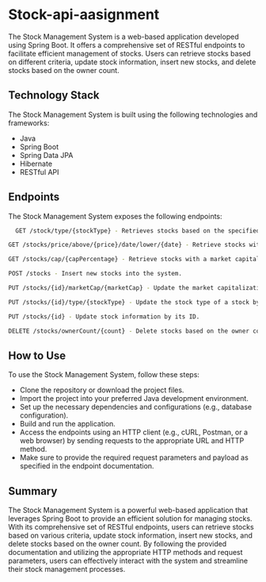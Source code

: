 # Stock-api-aasignment
The Stock Management System is a web-based application developed using Spring Boot. It offers a comprehensive set of RESTful endpoints to facilitate efficient management of stocks. Users can retrieve stocks based on different criteria, update stock information, insert new stocks, and delete stocks based on the owner count.

## Technology Stack
The Stock Management System is built using the following technologies and frameworks:
- Java
- Spring Boot
- Spring Data JPA
- Hibernate
- RESTful API

## Endpoints
The Stock Management System exposes the following endpoints:
```bash
  GET /stock/type/{stockType} - Retrieves stocks based on the specified stock type.
```
```bash
GET /stocks/price/above/{price}/date/lower/{date} - Retrieve stocks with a price above a given value and a date lower than a specific date.
```
```bash
GET /stocks/cap/{capPercentage} - Retrieve stocks with a market capitalization above a certain percentage.
```
```bash
POST /stocks - Insert new stocks into the system.
```
```bash
PUT /stocks/{id}/marketCap/{marketCap} - Update the market capitalization of a stock by its ID.
```
```bash
PUT /stocks/{id}/type/{stockType} - Update the stock type of a stock by its ID.
```
```bash
PUT /stocks/{id} - Update stock information by its ID.
```
```bash
DELETE /stocks/ownerCount/{count} - Delete stocks based on the owner count.
```

## How to Use
To use the Stock Management System, follow these steps:
- Clone the repository or download the project files.
- Import the project into your preferred Java development environment.
- Set up the necessary dependencies and configurations (e.g., database configuration).
- Build and run the application.
- Access the endpoints using an HTTP client (e.g., cURL, Postman, or a web browser) by sending requests to the appropriate URL and HTTP method.
- Make sure to provide the required request parameters and payload as specified in the endpoint documentation.

## Summary
The Stock Management System is a powerful web-based application that leverages Spring Boot to provide an efficient solution for managing stocks. With its comprehensive set of RESTful endpoints, users can retrieve stocks based on various criteria, update stock information, insert new stocks, and delete stocks based on the owner count. By following the provided documentation and utilizing the appropriate HTTP methods and request parameters, users can effectively interact with the system and streamline their stock management processes.
